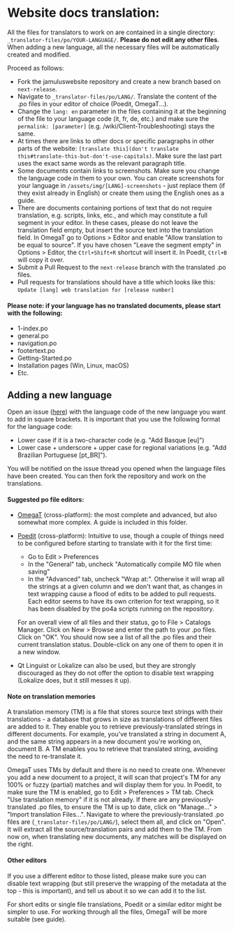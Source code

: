 # Website docs translation:

All the files for translators to work on are contained in a single directory: `_translator-files/po/YOUR-LANGUAGE/`. **Please do not edit any other files**. When adding a new language, all the necessary files will be automatically created and modified.

Proceed as follows:

- Fork the jamuluswebsite repository and create a new branch based on `next-release`.
- Navigate to `_translator-files/po/LANG/`. Translate the content of the .po files in your editor of choice (Poedit, OmegaT...).
- Change the `lang: en` parameter in the files containing it at the beginning of the file to your language code (it, fr, de, etc.) and make sure the `permalink: [parameter]` (e.g. /wiki/Client-Troubleshooting) stays the same.
- At times there are links to other docs or specific paragraphs in other parts of the website: `[translate this](don't translate this#translate-this-but-don't-use-capitals)`. Make sure the last part uses the exact same words as the relevant paragraph title.
- Some documents contain links to screenshots. Make sure you change the language code in them to your own. You can create screenshots for your language in `/assets/img/[LANG]-screenshots` - just replace them (if they exist already in English) or create them using the English ones as a guide.
- There are documents containing portions of text that do not require translation, e.g. scripts, links, etc., and which may constitute a full segment in your editor. In these cases, please do not leave the translation field empty, but insert the source text into the translation field. In OmegaT go to Options > Editor and enable "Allow translation to be equal to source". If you have chosen "Leave the segment empty" in Options > Editor, the `Ctrl+Shift+R` shortcut will insert it. In Poedit, `Ctrl+B` will copy it over.
- Submit a Pull Request to the `next-release` branch with the translated .po files.
- Pull requests for translations should have a title which looks like this: `Update [lang] web translation for [release number]`

#### Please note: if your language has no translated documents, please start with the following:

- 1-index.po
- general.po
- navigation.po 
- footertext.po
- Getting-Started.po
- Installation pages (Win, Linux, macOS)
- Etc.

## Adding a new language

Open an issue ([here](https://github.com/jamulussoftware/jamuluswebsite/issues)) with the language code of the new language you want to add in square brackets. It is important that you use the following format for the language code:

- Lower case if it is a two-character code (e.g. "Add Basque [eu]")
- Lower case + underscore + upper case for regional variations (e.g. "Add Brazilian Portuguese [pt_BR]").

You will be notified on the issue thread you opened when the language files have been created. You can then fork the repository and work on the translations.

#### Suggested po file editors:

- [OmegaT](https://omegat.org/) (cross-platform): the most complete and advanced, but also somewhat more complex. A guide is included in this folder.
- [Poedit](https://github.com/vslavik/poedit) (cross-platform): Intuitive to use, though a couple of things need to be configured before starting to translate with it for the first time:
    - Go to Edit > Preferences
    - In the "General" tab, uncheck "Automatically compile MO file when saving"
    - In the "Advanced" tab, uncheck "Wrap at:". Otherwise it will wrap all the strings at a given column and we don't want that, as changes in text wrapping cause a flood of edits to be added to pull requests. Each editor seems to have its own criterion for text wrapping, so it has been disabled by the po4a scripts running on the repository.

    For an overall view of all files and their status, go to File > Catalogs Manager. Click on New > Browse and  enter the path to your .po files. Click on "OK". You should now see a list of all the .po files and their current translation status. Double-click on any one of them to open it in a new window.

- Qt Linguist or Lokalize can also be used, but they are strongly discouraged as they do not offer the option to disable text wrapping (Lokalize does, but it still messes it up).

#### Note on translation memories

A translation memory (TM) is a file that stores source text strings with their translations - a database that grows in size as translations of different files are added to it. They enable you to retrieve previously-translated strings in different documents. For example, you've translated a string in document A, and the same string appears in a new document you're working on, document B. A TM enables you to retrieve that translated string, avoiding the need to re-translate it.

OmegaT uses TMs by default and there is no need to create one. Whenever you add a new document to a project, it will scan that project's TM for any 100% or fuzzy (partial) matches and will display them for you. In Poedit, to make sure the TM is enabled, go to Edit > Preferences > TM tab. Check "Use translation memory" if it is not already. If there are any previously-translated .po files, to ensure the TM is up to date, click on "Manage..." > "Import translation Files...". Navigate to where the previously-translated .po files are (`_translator-files/po/LANG/`), select them all, and click on "Open". It will extract all the source/translation pairs and add them to the TM. From now on, when translating new documents, any matches will be displayed on the right.

#### Other editors

If you use a different editor to those listed, please make sure you can disable text wrapping (but still preserve the wrapping of the metadata at the top - this is important), and tell us about it so we can add it to the list.

For short edits or single file translations, Poedit or a similar editor might be simpler to use. For working through all the files, OmegaT will be more suitable (see guide).
